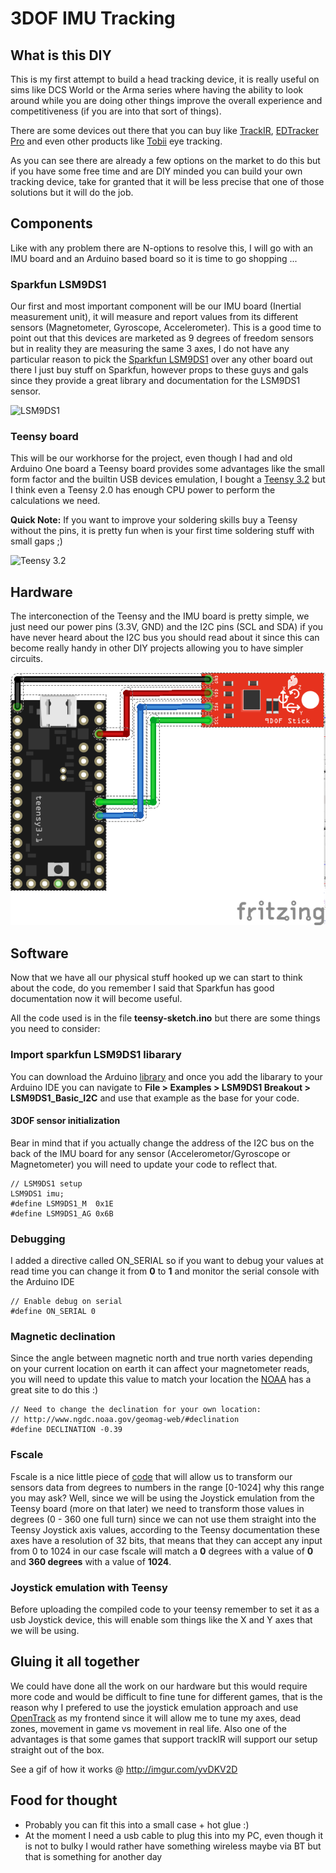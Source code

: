 # 3DOF IMU Tracking
## What is this DIY
This is my first attempt to build a head tracking device, it is really useful on sims like DCS World or the Arma series where having the ability to look around while you are doing other things improve the overall experience and competitiveness (if you are into that sort of things).

There are some devices out there that you can buy like [TrackIR](https://www.naturalpoint.com/trackir/), [EDTracker Pro](http://www.edtracker.org.uk/index.php/11-news/64-edtracker-pro-released) and even other products like [Tobii](http://www.tobii.com/group/about/this-is-eye-tracking/) eye tracking.

As you can see there are already a few options on the market to do this but if you have some free time and are DIY minded you can build your own tracking device, take for granted that it will be less precise that one of those solutions but it will do the job.

## Components
Like with any problem there are N-options to resolve this, I will go with an IMU board and an Arduino based board so it is time to go shopping ...

### Sparkfun LSM9DS1
Our first and most important component will be our IMU board (Inertial measurement unit), it will measure and report values from its different sensors (Magnetometer, Gyroscope, Accelerometer). This is a good time to point out that this devices are marketed as 9 degrees of freedom sensors but in reality they are measuring the same 3 axes, I do not have any particular reason to pick the [Sparkfun LSM9DS1](https://www.sparkfun.com/products/13944) over any other board out there I just buy stuff on Sparkfun, however props to these guys and gals since they provide a great library and documentation for the LSM9DS1 sensor.

![LSM9DS1](https://cdn.sparkfun.com//assets/parts/1/1/6/3/3/13944-01.jpg)

### Teensy board
This will be our workhorse for the project, even though I had and old Arduino One board a Teensy board provides some advantages like the small form factor and the builtin USB devices emulation, I bought a [Teensy 3.2](https://www.pjrc.com/teensy/teensy31.html) but I think even a Teensy 2.0 has enough CPU power to perform the calculations we need.

**Quick Note:** If you want to improve your soldering skills buy a Teensy without the pins, it is pretty fun when is your first time soldering stuff with small gaps ;)

![Teensy 3.2](https://www.pjrc.com/teensy/teensy32_front_small.jpg)

## Hardware
The interconection of the Teensy and the IMU board is pretty simple, we just need our power pins (3.3V, GND) and the I2C pins (SCL and SDA) if you have never heard about the I2C bus you should read about it since this can become really handy in other DIY projects allowing you to have simpler circuits.

![diagram](https://github.com/jotamjr/3dof_imu_tracking/blob/master/wiki/diagram.png)

## Software
Now that we have all our physical stuff hooked up we can start to think about the code, do you remember I said that Sparkfun has good documentation now it will become useful.

All the code used is in the file **teensy-sketch.ino** but there are some things you need to consider:

### Import sparkfun LSM9DS1 libarary
You can download the Arduino [library](https://github.com/sparkfun/SparkFun_LSM9DS1_Arduino_Library/archive/master.zip) and once you add the libarary to your Arduino IDE you can navigate to **File > Examples > LSM9DS1 Breakout > LSM9DS1_Basic_I2C** and use that example as the base for your code.

#### 3DOF sensor initialization
Bear in mind that if you actually change the address of the I2C bus on the back of the IMU board for any sensor (Accelerometor/Gyroscope or Magnetometer) you will need to update your code to reflect that.
```arduino
// LSM9DS1 setup
LSM9DS1 imu;
#define LSM9DS1_M  0x1E
#define LSM9DS1_AG 0x6B
```

### Debugging
I added a directive called ON_SERIAL so if you want to debug your values at read time you can change it from **0** to **1** and monitor the serial console with the Arduino IDE
```arduino
// Enable debug on serial
#define ON_SERIAL 0
```

### Magnetic declination
Since the angle between magnetic north and true north varies depending on your current location on earth it can affect your magnetometer reads, you will need to update this value to match your location the [NOAA](https://www.ngdc.noaa.gov/geomag-web/#declination) has a great site to do this :)
```arduino
// Need to change the declination for your own location:
// http://www.ngdc.noaa.gov/geomag-web/#declination
#define DECLINATION -0.39 
```

### Fscale
Fscale is a nice little piece of [code](http://playground.arduino.cc/Main/Fscale) that will allow us to transform our sensors data from degrees to numbers in the range [0-1024] why this range you may ask? Well, since we will be using the Joystick emulation from the Teensy board (more on that later) we need to transform those values in degrees (0 - 360 one full turn) since we can not use them straight into the Teensy Joystick axis values, according to the Teensy documentation these axes have a resolution of 32 bits, that means that they can accept any input from 0 to 1024 in our case fscale will match a **0** degrees with a value of **0** and **360 degrees** with a value of **1024**.

### Joystick emulation with Teensy
Before uploading the compiled code to your teensy remember to set it as a usb Joystick device, this will enable som things like the X and Y axes that we will be using.

## Gluing it all together
We could have done all the work on our hardware but this would require more code and would be difficult to fine tune for different games, that is the reason why I prefered to use the joystick emulation approach and use [OpenTrack](https://github.com/opentrack/opentrack) as my frontend since it will allow me to tune my axes, dead zones, movement in game vs movement in real life. Also one of the advantages is that some games that support trackIR will support our setup straight out of the box.

See a gif of how it works @ http://imgur.com/yvDKV2D

## Food for thought
* Probably you can fit this into a small case + hot glue :)
* At the moment I need a usb cable to plug this into my PC, even though it is not to bulky I would rather have something wireless maybe via BT but that is something for another day
